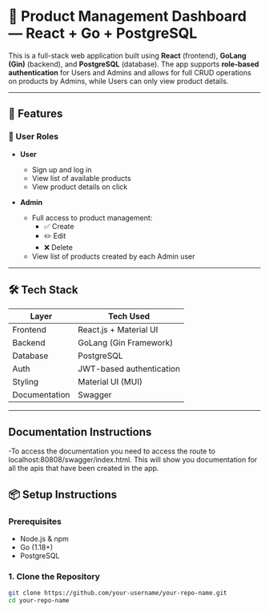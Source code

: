 # 🛒 Product Management Dashboard — React + Go + PostgreSQL

This is a full-stack web application built using **React** (frontend), **GoLang (Gin)** (backend), and **PostgreSQL** (database). The app supports **role-based authentication** for Users and Admins and allows for full CRUD operations on products by Admins, while Users can only view product details.

---

## 🚀 Features

### 👤 User Roles

- **User**
  - Sign up and log in
  - View list of available products
  - View product details on click

- **Admin**
  - Full access to product management:
    - ✅ Create
    - ✏️ Edit
    - ❌ Delete
  - View list of products created by each Admin user

---

## 🛠️ Tech Stack

| Layer      | Tech Used           |
|------------|---------------------|
| Frontend   | React.js + Material UI |
| Backend    | GoLang (Gin Framework) |
| Database   | PostgreSQL          |
| Auth       | JWT-based authentication |
| Styling    | Material UI (MUI)   |
| Documentation|Swagger            |

---

## Documentation Instructions
-To access the documentation you need to access the route to localhost:80808/swagger/index.html. This will show you documentation for all the apis that have been created in the app. 

## 📦 Setup Instructions

### Prerequisites

- Node.js & npm
- Go (1.18+)
- PostgreSQL

### 1. Clone the Repository

```bash
git clone https://github.com/your-username/your-repo-name.git
cd your-repo-name
